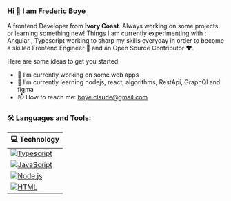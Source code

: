 ### Hi 👋 I am Frederic Boye

A frontend Developer from **Ivory Coast**.  Always working on some projects or learning something new!
Things I am currently experimenting with : Angular , Typescript
working to sharp my skills everyday in order to become a skilled Frontend Engineer  💸 and an Open Source Contributor ❤️.

Here are some ideas to get you started:

- 🔭 I’m currently working on some web apps
- 🌱 I’m currently learning nodejs, react, algorithms, RestApi, GraphQl and figma
- 📫 How to reach me: boye.claude@gmail.com

### 🛠️ Languages and Tools:

| 💻 **Technology** | 
|-|
| [![Typescript](https://img.shields.io/static/v1?label=&message=Typescript&color=3C78A9&logo=typescript&logoColor=FFFFFF)](https://www.typescriptlang.org/docs/handbook/intro.html)
| [![JavaScript](https://img.shields.io/static/v1?label=&message=JavaScript&color=F1E05A&logo=javascript&logoColor=FFFFFF)](https://developer.mozilla.org/en-US/docs/Web/JavaScript)
| [![Node.js](https://img.shields.io/static/v1?label=&message=Node.js&color=47d147&logo=node.js&logoColor=FFFFFF)](https://nodejs.org/en/) 
| [![HTML](https://img.shields.io/static/v1?label=&message=HTML&color=ff751a&logo=HTML5&logoColor=FFFFFF)](https://developer.mozilla.org/en-US/docs/Web/Guide/HTML/HTML5)



